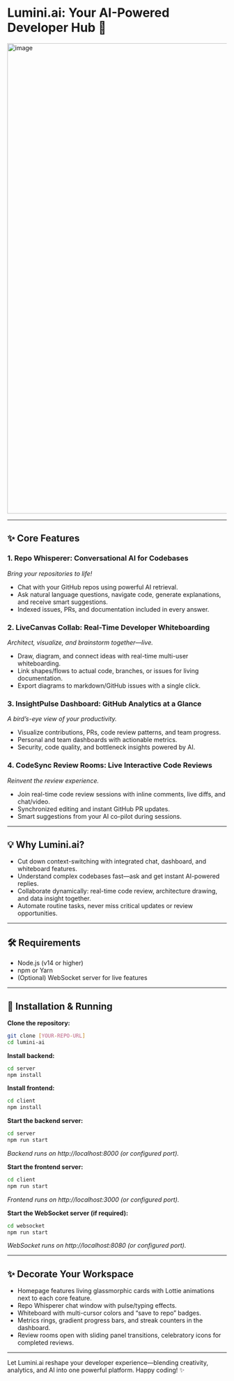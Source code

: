 # Lumini.ai: Your AI-Powered Developer Hub 🚀

<img width="1919" height="1079" alt="image" src="https://github.com/user-attachments/assets/177be56c-3d2e-4c39-ad52-b9e5d83d92bb" />

---

## ✨ Core Features

### 1. Repo Whisperer: Conversational AI for Codebases

_Bring your repositories to life!_

- Chat with your GitHub repos using powerful AI retrieval.
- Ask natural language questions, navigate code, generate explanations, and receive smart suggestions.
- Indexed issues, PRs, and documentation included in every answer.

### 2. LiveCanvas Collab: Real-Time Developer Whiteboarding

_Architect, visualize, and brainstorm together—live._

- Draw, diagram, and connect ideas with real-time multi-user whiteboarding.
- Link shapes/flows to actual code, branches, or issues for living documentation.
- Export diagrams to markdown/GitHub issues with a single click.

### 3. InsightPulse Dashboard: GitHub Analytics at a Glance

_A bird’s-eye view of your productivity._

- Visualize contributions, PRs, code review patterns, and team progress.
- Personal and team dashboards with actionable metrics.
- Security, code quality, and bottleneck insights powered by AI.

### 4. CodeSync Review Rooms: Live Interactive Code Reviews

_Reinvent the review experience._

- Join real-time code review sessions with inline comments, live diffs, and chat/video.
- Synchronized editing and instant GitHub PR updates.
- Smart suggestions from your AI co-pilot during sessions.

---

## 💡 Why Lumini.ai?

- Cut down context-switching with integrated chat, dashboard, and whiteboard features.
- Understand complex codebases fast—ask and get instant AI-powered replies.
- Collaborate dynamically: real-time code review, architecture drawing, and data insight together.
- Automate routine tasks, never miss critical updates or review opportunities.

---

## 🛠 Requirements

- Node.js (v14 or higher)
- npm or Yarn
- (Optional) WebSocket server for live features

---

## 🚧 Installation & Running

**Clone the repository:**

```bash
git clone [YOUR-REPO-URL]
cd lumini-ai
```

**Install backend:**

```bash
cd server
npm install
```

**Install frontend:**

```bash
cd client
npm install
```

**Start the backend server:**

```bash
cd server
npm run start
```

_Backend runs on http://localhost:8000 (or configured port)._

**Start the frontend server:**

```bash
cd client
npm run start
```

_Frontend runs on http://localhost:3000 (or configured port)._

**Start the WebSocket server (if required):**

```bash
cd websocket
npm run start
```

_WebSocket runs on http://localhost:8080 (or configured port)._

---

## ✨ Decorate Your Workspace

- Homepage features living glassmorphic cards with Lottie animations next to each core feature.
- Repo Whisperer chat window with pulse/typing effects.
- Whiteboard with multi-cursor colors and “save to repo” badges.
- Metrics rings, gradient progress bars, and streak counters in the dashboard.
- Review rooms open with sliding panel transitions, celebratory icons for completed reviews.

---

Let Lumini.ai reshape your developer experience—blending creativity, analytics, and AI into one powerful platform. Happy coding! ✨
